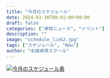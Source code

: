```yaml
---
title: "今月のスケジュール"
date: 2024-03-30T00:01:00+09:00
draft: false
categories: ["卓球ニュース", "イベント"]
description: ""
image: "schedule_link2.jpg"
tags: ["スケジュール", "New"]
author: "水城卓球スクール"
---
```


<a class="" href="/images/blog/mtts_schedule04.pdf"><img src="/images/blog/2024_04.jpg" alt="今月のスケジュール表" /></a>
